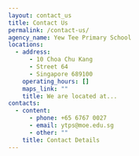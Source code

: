 ```yaml
---
layout: contact_us
title: Contact Us
permalink: /contact-us/
agency_name: Yew Tee Primary School
locations:
  - address:
      - 10 Choa Chu Kang
      - Street 64
      - Singapore 689100
    operating_hours: []
    maps_link: ""
    title: We are located at...
contacts:
  - content:
      - phone: +65 6767 0027
      - email: ytps@moe.edu.sg
      - other: ""
    title: Contact Details
---
```

